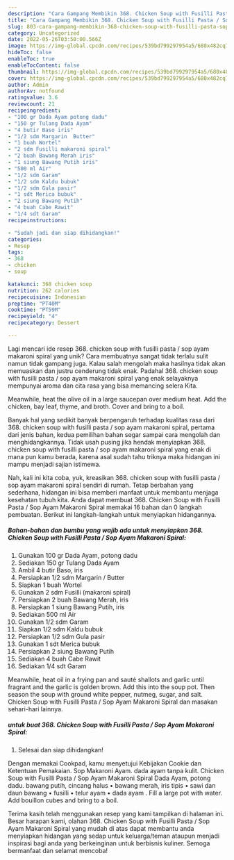 ```yaml
---
description: "Cara Gampang Membikin 368. Chicken Soup with Fusilli Pasta / Sop Ayam Makaroni Spiral yang Lezat Sekali"
title: "Cara Gampang Membikin 368. Chicken Soup with Fusilli Pasta / Sop Ayam Makaroni Spiral yang Lezat Sekali"
slug: 803-cara-gampang-membikin-368-chicken-soup-with-fusilli-pasta-sop-ayam-makaroni-spiral-yang-lezat-sekali
category: Uncategorized
date: 2022-05-26T03:50:00.566Z
image: https://img-global.cpcdn.com/recipes/539bd799297954a5/680x482cq70/368-chicken-soup-with-fusilli-pasta-sop-ayam-makaroni-spiral-foto-resep-utama.jpg
hideToc: false
enableToc: true
enableTocContent: false
thumbnail: https://img-global.cpcdn.com/recipes/539bd799297954a5/680x482cq70/368-chicken-soup-with-fusilli-pasta-sop-ayam-makaroni-spiral-foto-resep-utama.jpg
cover: https://img-global.cpcdn.com/recipes/539bd799297954a5/680x482cq70/368-chicken-soup-with-fusilli-pasta-sop-ayam-makaroni-spiral-foto-resep-utama.jpg
author: Admin
authorAv: notfound
ratingvalue: 3.6
reviewcount: 21
recipeingredient:
- "100 gr Dada Ayam potong dadu"
- "150 gr Tulang Dada Ayam"
- "4 butir Baso iris"
- "1/2 sdm Margarin  Butter"
- "1 buah Wortel"
- "2 sdm Fusilli makaroni spiral"
- "2 buah Bawang Merah iris"
- "1 siung Bawang Putih iris"
- "500 ml Air"
- "1/2 sdm Garam"
- "1/2 sdm Kaldu bubuk"
- "1/2 sdm Gula pasir"
- "1 sdt Merica bubuk"
- "2 siung Bawang Putih"
- "4 buah Cabe Rawit"
- "1/4 sdt Garam"
recipeinstructions:

- "Sudah jadi dan siap dihidangkan!"
categories:
- Resep
tags:
- 368
- chicken
- soup

katakunci: 368 chicken soup 
nutrition: 262 calories
recipecuisine: Indonesian
preptime: "PT40M"
cooktime: "PT59M"
recipeyield: "4"
recipecategory: Dessert

---
```





Lagi mencari ide resep 368. chicken soup with fusilli pasta / sop ayam makaroni spiral yang unik? Cara membuatnya sangat tidak terlalu sulit namun tidak gampang juga. Kalau salah mengolah maka hasilnya tidak akan memuaskan dan justru cenderung tidak enak. Padahal 368. chicken soup with fusilli pasta / sop ayam makaroni spiral yang enak selayaknya mempunyai aroma dan cita rasa yang bisa memancing selera Kita.





Meanwhile, heat the olive oil in a large saucepan over medium heat. Add the chicken, bay leaf, thyme, and broth. Cover and bring to a boil.

Banyak hal yang sedikit banyak berpengaruh terhadap kualitas rasa dari 368. chicken soup with fusilli pasta / sop ayam makaroni spiral, pertama dari jenis bahan, kedua pemilihan bahan segar sampai cara mengolah dan menghidangkannya. Tidak usah pusing jika hendak menyiapkan 368. chicken soup with fusilli pasta / sop ayam makaroni spiral yang enak di mana pun kamu berada, karena asal sudah tahu triknya maka hidangan ini mampu menjadi sajian istimewa.






Nah, kali ini kita coba, yuk, kreasikan 368. chicken soup with fusilli pasta / sop ayam makaroni spiral sendiri di rumah. Tetap berbahan yang sederhana, hidangan ini bisa memberi manfaat untuk membantu menjaga kesehatan tubuh kita. Anda dapat membuat 368. Chicken Soup with Fusilli Pasta / Sop Ayam Makaroni Spiral memakai 16 bahan dan 0 langkah pembuatan. Berikut ini langkah-langkah untuk menyiapkan hidangannya.

<!--inarticleads1-->

##### Bahan-bahan dan bumbu yang wajib ada untuk menyiapkan 368. Chicken Soup with Fusilli Pasta / Sop Ayam Makaroni Spiral:

1. Gunakan 100 gr Dada Ayam, potong dadu
1. Sediakan 150 gr Tulang Dada Ayam
1. Ambil 4 butir Baso, iris
1. Persiapkan 1/2 sdm Margarin / Butter
1. Siapkan 1 buah Wortel
1. Gunakan 2 sdm Fusilli (makaroni spiral)
1. Persiapkan 2 buah Bawang Merah, iris
1. Persiapkan 1 siung Bawang Putih, iris
1. Sediakan 500 ml Air
1. Gunakan 1/2 sdm Garam
1. Siapkan 1/2 sdm Kaldu bubuk
1. Persiapkan 1/2 sdm Gula pasir
1. Gunakan 1 sdt Merica bubuk
1. Persiapkan 2 siung Bawang Putih
1. Sediakan 4 buah Cabe Rawit
1. Sediakan 1/4 sdt Garam


Meanwhile, heat oil in a frying pan and sauté shallots and garlic until fragrant and the garlic is golden brown. Add this into the soup pot. Then season the soup with ground white pepper, nutmeg, sugar, and salt. Chicken Soup with Fusilli Pasta / Sop Ayam Makaroni Spiral dan masakan sehari-hari lainnya. 

<!--inarticleads2-->

#####  untuk buat 368. Chicken Soup with Fusilli Pasta / Sop Ayam Makaroni Spiral:


1. Selesai dan siap dihidangkan!

Dengan memakai Cookpad, kamu menyetujui Kebijakan Cookie dan Ketentuan Pemakaian. Sop Makaroni Ayam. dada ayam tanpa kulit. Chicken Soup with Fusilli Pasta / Sop Ayam Makaroni Spiral Dada Ayam, potong dadu. bawang putih, cincang halus • bawang merah, iris tipis • sawi dan daun bawang • fusilli • telur ayam • dada ayam . Fill a large pot with water. Add bouillon cubes and bring to a boil. 

Terima kasih telah menggunakan resep yang kami tampilkan di halaman ini. Besar harapan kami, olahan 368. Chicken Soup with Fusilli Pasta / Sop Ayam Makaroni Spiral yang mudah di atas dapat membantu anda menyiapkan hidangan yang sedap untuk keluarga/teman ataupun menjadi inspirasi bagi anda yang berkeinginan untuk berbisnis kuliner. Semoga bermanfaat dan selamat mencoba!
